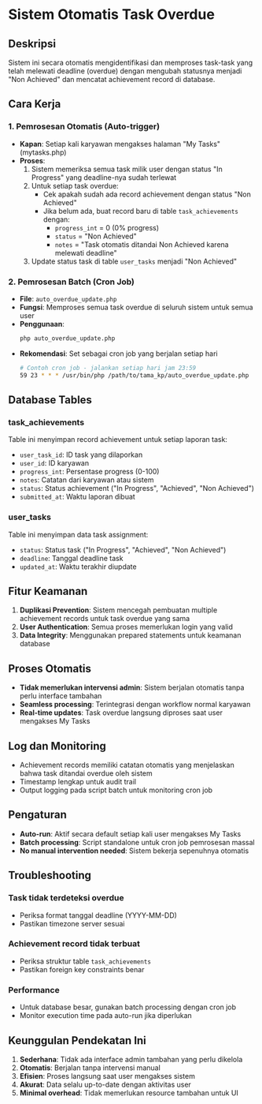 # Sistem Otomatis Task Overdue

## Deskripsi
Sistem ini secara otomatis mengidentifikasi dan memproses task-task yang telah melewati deadline (overdue) dengan mengubah statusnya menjadi "Non Achieved" dan mencatat achievement record di database.

## Cara Kerja

### 1. Pemrosesan Otomatis (Auto-trigger)
- **Kapan**: Setiap kali karyawan mengakses halaman "My Tasks" (mytasks.php)
- **Proses**:
  1. Sistem memeriksa semua task milik user dengan status "In Progress" yang deadline-nya sudah terlewat
  2. Untuk setiap task overdue:
     - Cek apakah sudah ada record achievement dengan status "Non Achieved"
     - Jika belum ada, buat record baru di table `task_achievements` dengan:
       - `progress_int` = 0 (0% progress)
       - `status` = "Non Achieved"
       - `notes` = "Task otomatis ditandai Non Achieved karena melewati deadline"
  3. Update status task di table `user_tasks` menjadi "Non Achieved"

### 2. Pemrosesan Batch (Cron Job)
- **File**: `auto_overdue_update.php`
- **Fungsi**: Memproses semua task overdue di seluruh sistem untuk semua user
- **Penggunaan**: 
  ```bash
  php auto_overdue_update.php
  ```
- **Rekomendasi**: Set sebagai cron job yang berjalan setiap hari
  ```bash
  # Contoh cron job - jalankan setiap hari jam 23:59
  59 23 * * * /usr/bin/php /path/to/tama_kp/auto_overdue_update.php
  ```

## Database Tables

### task_achievements
Table ini menyimpan record achievement untuk setiap laporan task:
- `user_task_id`: ID task yang dilaporkan
- `user_id`: ID karyawan
- `progress_int`: Persentase progress (0-100)
- `notes`: Catatan dari karyawan atau sistem
- `status`: Status achievement ("In Progress", "Achieved", "Non Achieved")
- `submitted_at`: Waktu laporan dibuat

### user_tasks
Table ini menyimpan data task assignment:
- `status`: Status task ("In Progress", "Achieved", "Non Achieved")
- `deadline`: Tanggal deadline task
- `updated_at`: Waktu terakhir diupdate

## Fitur Keamanan
1. **Duplikasi Prevention**: Sistem mencegah pembuatan multiple achievement records untuk task overdue yang sama
2. **User Authentication**: Semua proses memerlukan login yang valid
3. **Data Integrity**: Menggunakan prepared statements untuk keamanan database

## Proses Otomatis
- **Tidak memerlukan intervensi admin**: Sistem berjalan otomatis tanpa perlu interface tambahan
- **Seamless processing**: Terintegrasi dengan workflow normal karyawan
- **Real-time updates**: Task overdue langsung diproses saat user mengakses My Tasks

## Log dan Monitoring
- Achievement records memiliki catatan otomatis yang menjelaskan bahwa task ditandai overdue oleh sistem
- Timestamp lengkap untuk audit trail
- Output logging pada script batch untuk monitoring cron job

## Pengaturan
- **Auto-run**: Aktif secara default setiap kali user mengakses My Tasks
- **Batch processing**: Script standalone untuk cron job pemrosesan massal
- **No manual intervention needed**: Sistem bekerja sepenuhnya otomatis

## Troubleshooting

### Task tidak terdeteksi overdue
- Periksa format tanggal deadline (YYYY-MM-DD)
- Pastikan timezone server sesuai

### Achievement record tidak terbuat
- Periksa struktur table `task_achievements`
- Pastikan foreign key constraints benar

### Performance
- Untuk database besar, gunakan batch processing dengan cron job
- Monitor execution time pada auto-run jika diperlukan

## Keunggulan Pendekatan Ini
1. **Sederhana**: Tidak ada interface admin tambahan yang perlu dikelola
2. **Otomatis**: Berjalan tanpa intervensi manual
3. **Efisien**: Proses langsung saat user mengakses sistem
4. **Akurat**: Data selalu up-to-date dengan aktivitas user
5. **Minimal overhead**: Tidak memerlukan resource tambahan untuk UI
